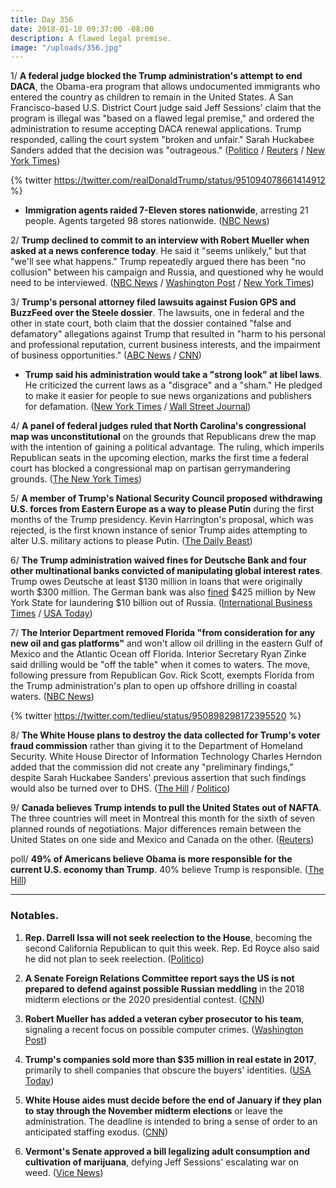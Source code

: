 ```yaml
---
title: Day 356
date: 2018-01-10 09:37:00 -08:00
description: A flawed legal premise.
image: "/uploads/356.jpg"
---
```


1/ **A federal judge blocked the Trump administration's attempt to end DACA**, the Obama-era program that allows undocumented immigrants who entered the country as children to remain in the United States. A San Francisco-based U.S. District Court judge said Jeff Sessions' claim that the program is illegal was "based on a flawed legal premise," and ordered the administration to resume accepting DACA renewal applications. Trump responded, calling the court system "broken and unfair." Sarah Huckabee Sanders added that the decision was "outrageous." ([Politico](https://www.politico.com/story/2018/01/09/trump-dreamers-daca-judge-333143) / [Reuters](https://www.reuters.com/article/us-usa-immigration-ruling/u-s-judge-blocks-trump-move-to-end-daca-program-for-immigrants-idUSKBN1EZ0AR) / [New York Times](https://www.nytimes.com/2018/01/10/us/politics/outrageous-white-house-says-of-judges-daca-ruling.html))

{% twitter https://twitter.com/realDonaldTrump/status/951094078661414912 %}

* **Immigration agents raided 7-Eleven stores nationwide**, arresting 21 people. Agents targeted 98 stores nationwide. ([NBC News](https://www.nbcnews.com/news/us-news/immigration-agents-raid-7-eleven-stores-nationwide-arrest-21-people-n836531))

2/ **Trump declined to commit to an interview with Robert Mueller when asked at a news conference today**. He said it "seems unlikely," but that "we'll see what happens." Trump repeatedly argued there has been "no collusion" between his campaign and Russia, and questioned why he would need to be interviewed. ([NBC News](https://www.nbcnews.com/politics/white-house/trump-seems-unlikely-i-ll-need-speak-mueller-n836566) / [Washington Post](https://www.washingtonpost.com/politics/trump-declines-to-say-whether-he-would-sit-for-interview-with-muellers-team/2018/01/10/823893fa-f645-11e7-91af-31ac729add94_story.html) / [New York Times](https://www.nytimes.com/2018/01/10/us/politics/trump-russia-election-interference.html))

3/ **Trump's personal attorney filed lawsuits against Fusion GPS and BuzzFeed over the Steele dossier**. The lawsuits, one in federal and the other in state court, both claim that the dossier contained "false and defamatory" allegations against Trump that resulted in "harm to his personal and professional reputation, current business interests, and the impairment of business opportunities." ([ABC News](http://abcnews.go.com/Politics/michael-cohen-trumps-personal-attorney-files-lawsuits-fusion/story?id=52247639) / [CNN](https://www.cnn.com/2018/01/09/politics/trump-lawsuit-buzzfeed-fusion-gps/index.html))

* **Trump said his administration would take a "strong look" at libel laws**. He criticized the current laws as a "disgrace" and a "sham." He pledged to make it easier for people to sue news organizations and publishers for defamation. ([New York Times](https://www.nytimes.com/2018/01/10/business/media/trump-libel-laws.html) / [Wall Street Journal](https://www.wsj.com/articles/trump-says-administration-will-take-strong-look-at-libel-laws-1515608271))

4/ **A panel of federal judges ruled that North Carolina's congressional map was unconstitutional** on the grounds that Republicans drew the map with the intention of gaining a political advantage. The ruling, which imperils Republican seats in the upcoming election, marks the first time a federal court has blocked a congressional map on partisan gerrymandering grounds. ([The New York Times](https://www.nytimes.com/2018/01/09/us/north-carolina-gerrymander.html))

5/ **A member of Trump's National Security Council proposed withdrawing U.S. forces from Eastern Europe as a way to please Putin** during the first months of the Trump presidency. Kevin Harrington's proposal, which was rejected, is the first known instance of senior Trump aides attempting to alter U.S. military actions to please Putin. ([The Daily Beast](https://www.thedailybeast.com/white-house-official-floated-withdrawing-us-forces-to-please-putin))

6/ **The Trump administration waived fines for Deutsche Bank and four other multinational banks convicted of manipulating global interest rates**. Trump owes Deutsche at least $130 million in loans that were originally worth $300 million. The German bank was also [fined](https://whatthefuckjusthappenedtoday.com/2017/01/31/Day-12/) $425 million by New York State for laundering $10 billion out of Russia. ([International Business Times](http://www.ibtimes.com/political-capital/trump-administration-waives-punishment-convicted-banks-including-deutsche-which) / [USA Today](https://www.usatoday.com/story/news/politics/2018/01/10/convicted-bank-reprieves/1023062001/))

7/ **The Interior Department removed Florida "from consideration for any new oil and gas platforms"** and won't allow oil drilling in the eastern Gulf of Mexico and the Atlantic Ocean off Florida. Interior Secretary Ryan Zinke said drilling would be "off the table" when it comes to waters. The move, following pressure from Republican Gov. Rick Scott, exempts Florida from the Trump administration's plan to open up offshore drilling in coastal waters. ([NBC News](https://www.nbcnews.com/news/us-news/florida-dropped-offshore-oil-drilling-plan-after-republican-governor-intervenes-n836326))

{% twitter https://twitter.com/tedlieu/status/950898298172395520 %}

8/ **The White House plans to destroy the data collected for Trump's voter fraud commission** rather than giving it to the Department of Homeland Security. White House Director of Information Technology Charles Herndon added that the commission did not create any "preliminary findings," despite Sarah Huckabee Sanders' previous assertion that such findings would also be turned over to DHS. ([The Hill](http://thehill.com/homenews/administration/368243-data-from-trump-voter-fraud-commission-to-be-erased) / [Politico](https://www.politico.com/blogs/under-the-radar/2018/01/09/trump-election-fraud-commission-voter-data-332745))

9/ **Canada believes Trump intends to pull the United States out of NAFTA**. The three countries will meet in Montreal this month for the sixth of seven planned rounds of negotiations. Major differences remain between the United States on one side and Mexico and Canada on the other. ([Reuters](https://www.reuters.com/article/us-trade-nafta-canada-exclusive/exclusive-canada-increasingly-convinced-of-trump-nafta-pullout-sources-idUSKBN1EZ2K4))

poll/ **49% of Americans believe Obama is more responsible for the current U.S. economy than Trump**. 40% believe Trump is responsible. ([The Hill](http://thehill.com/homenews/administration/368347-poll-voters-still-say-obama-more-responsible-for-economy-than-trump))

---

### Notables.

1. **Rep. Darrell Issa will not seek reelection to the House**, becoming the second California Republican to quit this week. Rep. Ed Royce also said he did not plan to seek reelection. ([Politico](https://www.politico.com/story/2018/01/10/issa-retires-333157))

2. **A Senate Foreign Relations Committee report says the US is not prepared to defend against possible Russian meddling** in the 2018 midterm elections or the 2020 presidential contest. ([CNN](https://www.cnn.com/2018/01/10/politics/us-russia-election-meddling-cardin-report/index.html))

3. **Robert Mueller has added a veteran cyber prosecutor to his team**, signaling a recent focus on possible computer crimes. ([Washington Post](https://www.washingtonpost.com/world/national-security/mueller-adds-veteran-cyber-prosecutor-to-special-counsel-team/2018/01/10/860f3364-f585-11e7-b34a-b85626af34ef_story.html))

4. **Trump's companies sold more than $35 million in real estate in 2017**, primarily to shell companies that obscure the buyers' identities. ([USA Today](https://www.usatoday.com/story/news/2018/01/10/trumps-secretive-real-estate-sales-continue-unabated/1018530001/))

5. **White House aides must decide before the end of January if they plan to stay through the November midterm elections** or leave the administration. The deadline is intended to bring a sense of order to an anticipated staffing exodus. ([CNN](https://www.cnn.com/2018/01/09/politics/president-donald-trump-staffing/index.html))

6. **Vermont's Senate approved a bill legalizing adult consumption and cultivation of marijuana**, defying Jeff Sessions' escalating war on weed. ([Vice News](https://news.vice.com/en_us/article/a3n4jp/vermont-lawmakers-just-gave-sessions-the-finger-and-voted-to-legalize-weed))